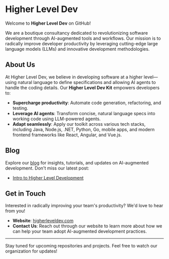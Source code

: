 # Higher Level Dev

Welcome to **Higher Level Dev** on GitHub!

We are a boutique consultancy dedicated to revolutionizing software development through AI-augmented tools and workflows. Our mission is to radically improve developer productivity by leveraging cutting-edge large language models (LLMs) and innovative development methodologies.

## About Us

At Higher Level Dev, we believe in developing software at a higher level—using natural language to define specifications and allowing AI agents to handle the coding details. Our **Higher Level Dev Kit** empowers developers to:

- **Supercharge productivity**: Automate code generation, refactoring, and testing.
- **Leverage AI agents**: Transform concise, natural language specs into working code using LLM-powered agents.
- **Adapt seamlessly**: Apply our toolkit across various tech stacks, including Java, Node.js, .NET, Python, Go, mobile apps, and modern frontend frameworks like React, Angular, and Vue.js.

## Blog

Explore our [blog](https://higherlevel.dev) for insights, tutorials, and updates on AI-augmented development. Don't miss our latest post:

- [Intro to Higher Level Development](https://higherlevel.dev)

## Get in Touch

Interested in radically improving your team's productivity? We'd love to hear from you!

- **Website**: [higherleveldev.com](https://higherleveldev.com)
- **Contact Us**: Reach out through our website to learn more about how we can help your team adopt AI-augmented development practices.

---

Stay tuned for upcoming repositories and projects. Feel free to watch our organization for updates!
